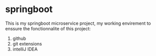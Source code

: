 # springboot
This is my springboot microservice project, my working envirement to enssure the fonctionnalite of this project:

1. github
2. git extensions
3. intelliJ IDEA
